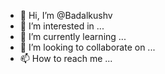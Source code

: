 - 👋 Hi, I’m @Badalkushv
- 👀 I’m interested in ...
- 🌱 I’m currently learning ...
- 💞️ I’m looking to collaborate on ...
- 📫 How to reach me ...

<!---
Badalkushv/Badalkushv is a ✨ special ✨ repository because its `README.md` (this file) appears on your GitHub profile.
You can click the Preview link to take a look at your changes.
--->

